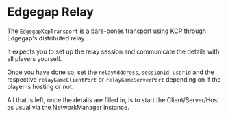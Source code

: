 # Edgegap Relay

The `EdgegapKcpTransport` is a bare-bones transport using [KCP](../kcp-transport.md) through Edgegap's distributed relay.&#x20;

It expects you to set up the relay session and communicate the details with all players yourself.

Once you have done so, set the `relayAdddress`, `sessionId`, `userId` and the respective `relayGameClientPort` or `relayGameServerPort` depending on if the player is hosting or not.

All that is left, once the details are filled in, is to start the Client/Server/Host as usual via the NetworkManager instance.
